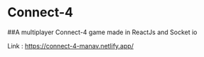 # Connect-4

##A multiplayer Connect-4 game made in ReactJs and Socket io

Link : https://connect-4-manav.netlify.app/
